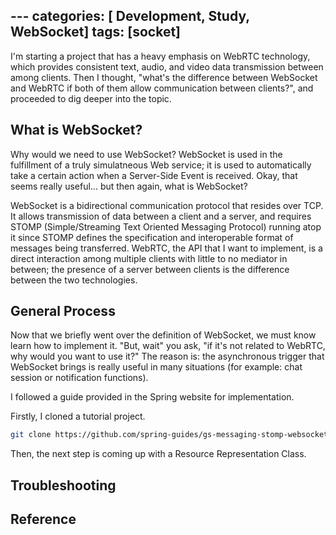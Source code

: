 ﻿﻿---
categories: [ Development, Study, WebSocket]
tags: [socket] 
---

I'm starting a project that has a heavy emphasis on WebRTC technology, which provides consistent text, audio, and video data transmission between among clients. Then I thought, "what's the difference between WebSocket and WebRTC if both of them allow communication between clients?", and proceeded to dig deeper into the topic.

## What is WebSocket?
Why would we need to use WebSocket? WebSocket is used in the fulfillment of a truly simulatneous Web service; it is used to automatically take a certain action when a Server-Side Event is received. Okay, that seems really useful... but then again, what is WebSocket?

WebSocket is a bidirectional communication protocol that resides over TCP. It allows transmission of data between a client and a server, and requires STOMP (Simple/Streaming Text Oriented Messaging Protocol) running atop it since STOMP defines the specification and interoperable format of messages being transferred. WebRTC, the API that I want to implement, is a direct interaction among multiple clients with little to no mediator in between; the presence of a server between clients is the difference between the two technologies.

## General Process

Now that we briefly went over the definition of WebSocket, we must know learn how to implement it. "But, wait" you ask, "if it's not related to WebRTC, why would you want to use it?" The reason is: the asynchronous trigger that WebSocket brings is really useful in many situations (for example: chat session or notification functions). 

I followed a guide provided in the Spring website for implementation. 

Firstly, I cloned a tutorial project.
```bash
git clone https://github.com/spring-guides/gs-messaging-stomp-websocket.git
```
Then, the next step is coming up with a Resource Representation Class.
## Troubleshooting

## Reference

